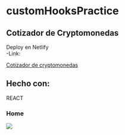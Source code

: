 # customHooksPractice

## Cotizador de Cryptomonedas
Deploy en Netlify      
-Link:  

[Cotizador de cryptomonedas ](criptomoneyapp.netlify.app)  

## Hecho con:
REACT 

### Home
![](img/Home.png)




